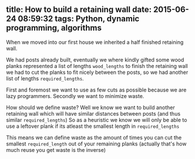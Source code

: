 title: How to build a retaining wall
date: 2015-06-24 08:59:32
tags: Python, dynamic programming, algorithms
---

When we moved into our first house we inherited a half finished retaining wall.

We had posts already built, 
eventually we where kindly gifted some wood planks represented a list of lengths `wood_lengths`
to finish the retaining wall we had to cut the planks to fit nicely between the posts, 
so we had another list of lengths `required_lengths`.

First and foremost we want to use as few cuts as possible because we are lazy programmers.
Secondly we want to minimize waste.

How should we define waste? 
Well we know we want to build another retaining wall which will have similar distances between posts (and thus similar `required_lengths`)
So as a heuristic we know we will only be able to use a leftover plank if its atleast the smallest length in `required_lengths`

This means we can define waste as the amount of times you can cut the smallest `required_length` out of your remaining planks (actually that's how much reuse you get waste is the inverse)

